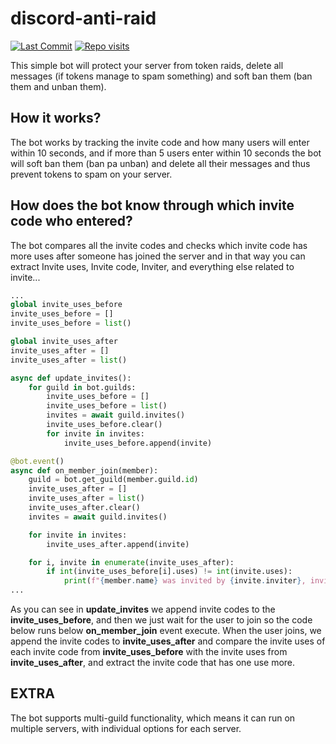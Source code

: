 # discord-anti-raid
[![Last Commit](https://img.shields.io/github/last-commit/flowitoo/discord-anti-raid?color=9b59b6&logo=Elixir&logoColor=9b59b6&style=for-the-badge)](https://github.com/flowitoo/discord-anti-raid)
[![Repo visits](https://badges.pufler.dev/visits/flowitoo/discord-anti-raid?style=for-the-badge&logo=elixir&logoColor=9b59b6&color=9b59b6&label=repo+visits)](https://github.com/flowitoo/discord-anti-raid)

This simple bot will protect your server from token raids, delete all messages (if tokens manage to spam something) and soft ban them (ban them and unban them).

## How it works?

The bot works by tracking the invite code and how many users will enter within 10 seconds, and if more than 5 users enter within 10 seconds the bot will soft ban them (ban pa unban) and delete all their messages and thus prevent tokens to spam on your server.

## How does the bot know through which invite code who entered?
The bot compares all the invite codes and checks which invite code has more uses after someone has joined the server and in that way you can extract Invite uses, Invite code, Inviter, and everything else related to invite...

```python
...
global invite_uses_before
invite_uses_before = []
invite_uses_before = list()

global invite_uses_after
invite_uses_after = []
invite_uses_after = list()

async def update_invites():
    for guild in bot.guilds:
        invite_uses_before = []
        invite_uses_before = list()
        invites = await guild.invites()
        invite_uses_before.clear()
        for invite in invites:
            invite_uses_before.append(invite)

@bot.event()
async def on_member_join(member):
    guild = bot.get_guild(member.guild.id)
    invite_uses_after = []
    invite_uses_after = list()
    invite_uses_after.clear()
    invites = await guild.invites()

    for invite in invites:
        invite_uses_after.append(invite)

    for i, invite in enumerate(invite_uses_after):
        if int(invite_uses_before[i].uses) != int(invite.uses):
            print(f"{member.name} was invited by {invite.inviter}, invite code {invite.code} (used {invite.uses} times)")
...
```

As you can see in **update_invites** we append invite codes to the **invite_uses_before**, and then we just wait for the user to join so the code below runs below **on_member_join** event execute. When the user joins, we append the invite codes to **invite_uses_after** and compare the invite uses of each invite code from **invite_uses_before** with the invite uses from **invite_uses_after**, and extract the invite code that has one use more.

## EXTRA
The bot supports multi-guild functionality, which means it can run on multiple servers, with individual options for each server.
